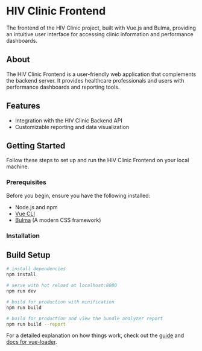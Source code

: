 # HIV Clinic Frontend

The frontend of the HIV Clinic project, built with Vue.js and Bulma, providing an intuitive user interface for accessing clinic information and performance dashboards.

## About

The HIV Clinic Frontend is a user-friendly web application that complements the backend server. It provides healthcare professionals and users with performance dashboards and reporting tools.

## Features

- Integration with the HIV Clinic Backend API
- Customizable reporting and data visualization

## Getting Started

Follow these steps to set up and run the HIV Clinic Frontend on your local machine.

### Prerequisites

Before you begin, ensure you have the following installed:

- Node.js and npm
- [Vue CLI](https://cli.vuejs.org/guide/installation.html)
- [Bulma](https://bulma.io/) (A modern CSS framework)

### Installation

## Build Setup

``` bash
# install dependencies
npm install

# serve with hot reload at localhost:8080
npm run dev

# build for production with minification
npm run build

# build for production and view the bundle analyzer report
npm run build --report
```

For a detailed explanation on how things work, check out the [guide](http://vuejs-templates.github.io/webpack/) and [docs for vue-loader](http://vuejs.github.io/vue-loader).
